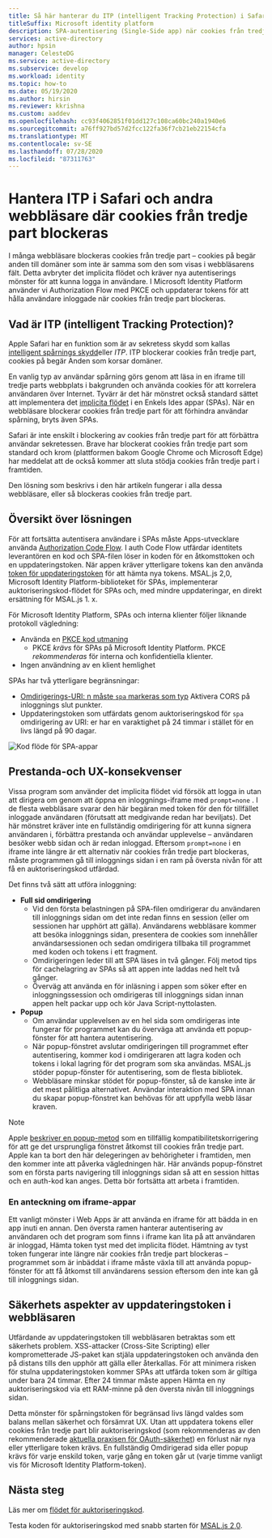 ```yaml
---
title: Så här hanterar du ITP (intelligent Tracking Protection) i Safari | Azure
titleSuffix: Microsoft identity platform
description: SPA-autentisering (Single-Side app) när cookies från tredje part inte längre tillåts.
services: active-directory
author: hpsin
manager: CelesteDG
ms.service: active-directory
ms.subservice: develop
ms.workload: identity
ms.topic: how-to
ms.date: 05/19/2020
ms.author: hirsin
ms.reviewer: kkrishna
ms.custom: aaddev
ms.openlocfilehash: cc93f4062851f01dd127c108ca60bc240a1940e6
ms.sourcegitcommit: a76ff927bd57d2fcc122fa36f7cb21eb22154cfa
ms.translationtype: MT
ms.contentlocale: sv-SE
ms.lasthandoff: 07/28/2020
ms.locfileid: "87311763"
---
```

# <a name="handle-itp-in-safari-and-other-browsers-where-third-party-cookies-are-blocked"></a>Hantera ITP i Safari och andra webbläsare där cookies från tredje part blockeras

I många webbläsare blockeras cookies från tredje part – cookies på begär anden till domäner som inte är samma som den som visas i webbläsarens fält. Detta avbryter det implicita flödet och kräver nya autentiserings mönster för att kunna logga in användare. I Microsoft Identity Platform använder vi Authorization Flow med PKCE och uppdaterar tokens för att hålla användare inloggade när cookies från tredje part blockeras.

## <a name="what-is-intelligent-tracking-protection-itp"></a>Vad är ITP (intelligent Tracking Protection)?

Apple Safari har en funktion som är av sekretess skydd som kallas [intelligent spårnings skydd](https://webkit.org/tracking-prevention-policy/)eller *ITP*. ITP blockerar cookies från tredje part, cookies på begär Anden som korsar domäner.

En vanlig typ av användar spårning görs genom att läsa in en iframe till tredje parts webbplats i bakgrunden och använda cookies för att korrelera användaren över Internet. Tyvärr är det här mönstret också standard sättet att implementera det [implicita flödet](v2-oauth2-implicit-grant-flow.md) i en Enkels Ides appar (SPAs). När en webbläsare blockerar cookies från tredje part för att förhindra användar spårning, bryts även SPAs.

Safari är inte enskilt i blockering av cookies från tredje part för att förbättra användar sekretessen. Brave har blockerat cookies från tredje part som standard och krom (plattformen bakom Google Chrome och Microsoft Edge) har meddelat att de också kommer att sluta stödja cookies från tredje part i framtiden.

Den lösning som beskrivs i den här artikeln fungerar i alla dessa webbläsare, eller så blockeras cookies från tredje part.

## <a name="overview-of-the-solution"></a>Översikt över lösningen

För att fortsätta autentisera användare i SPAs måste Apps-utvecklare använda [Authorization Code Flow](v2-oauth2-auth-code-flow.md). I auth Code Flow utfärdar identitets leverantören en kod och SPA-filen löser in koden för en åtkomsttoken och en uppdateringstoken. När appen kräver ytterligare tokens kan den använda [token för uppdateringstoken](v2-oauth2-auth-code-flow.md#refresh-the-access-token) för att hämta nya tokens. MSAL.js 2,0, Microsoft Identity Platform-biblioteket för SPAs, implementerar auktoriseringskod-flödet för SPAs och, med mindre uppdateringar, en direkt ersättning för MSAL.js 1. x.

För Microsoft Identity Platform, SPAs och interna klienter följer liknande protokoll vägledning:

* Använda en [PKCE kod utmaning](https://tools.ietf.org/html/rfc7636)
    * PKCE *krävs* för SPAs på Microsoft Identity Platform. PKCE *rekommenderas* för interna och konfidentiella klienter.
* Ingen användning av en klient hemlighet

SPAs har två ytterligare begränsningar:

* [Omdirigerings-URI: n måste `spa` markeras som typ](v2-oauth2-auth-code-flow.md#redirect-uri-setup-required-for-single-page-apps) Aktivera CORS på inloggnings slut punkter.
* Uppdateringstoken som utfärdats genom auktoriseringskod för `spa` omdirigering av URI: er har en varaktighet på 24 timmar i stället för en livs längd på 90 dagar.

![Kod flöde för SPA-appar](media/v2-oauth-auth-code-spa/active-directory-oauth-code-spa.png)

## <a name="performance-and-ux-implications"></a>Prestanda-och UX-konsekvenser

Vissa program som använder det implicita flödet vid försök att logga in utan att dirigera om genom att öppna en inloggnings-iframe med `prompt=none` . I de flesta webbläsare svarar den här begäran med token för den för tillfället inloggade användaren (förutsatt att medgivande redan har beviljats). Det här mönstret kräver inte en fullständig omdirigering för att kunna signera användaren i, förbättra prestanda och användar upplevelse – användaren besöker webb sidan och är redan inloggad. Eftersom `prompt=none` i en iframe inte längre är ett alternativ när cookies från tredje part blockeras, måste programmen gå till inloggnings sidan i en ram på översta nivån för att få en auktoriseringskod utfärdad.

Det finns två sätt att utföra inloggning:

* **Full sid omdirigering**
    * Vid den första belastningen på SPA-filen omdirigerar du användaren till inloggnings sidan om det inte redan finns en session (eller om sessionen har upphört att gälla). Användarens webbläsare kommer att besöka inloggnings sidan, presentera de cookies som innehåller användarsessionen och sedan omdirigera tillbaka till programmet med koden och tokens i ett fragment.
    * Omdirigeringen leder till att SPA läses in två gånger. Följ metod tips för cachelagring av SPAs så att appen inte laddas ned helt två gånger.
    * Överväg att använda en för inläsning i appen som söker efter en inloggningssession och omdirigeras till inloggnings sidan innan appen helt packar upp och kör Java Script-nyttolasten.
* **Popup**
    * Om användar upplevelsen av en hel sida som omdirigeras inte fungerar för programmet kan du överväga att använda ett popup-fönster för att hantera autentisering.
    * När popup-fönstret avslutar omdirigeringen till programmet efter autentisering, kommer kod i omdirigeraren att lagra koden och tokens i lokal lagring för det program som ska användas. MSAL.js stöder popup-fönster för autentisering, som de flesta bibliotek.
    * Webbläsare minskar stödet för popup-fönster, så de kanske inte är det mest pålitliga alternativet. Användar interaktion med SPA innan du skapar popup-fönstret kan behövas för att uppfylla webb läsar kraven.

>[!NOTE]
> Apple [beskriver en popup-metod](https://webkit.org/blog/8311/intelligent-tracking-prevention-2-0/) som en tillfällig kompatibilitetskorrigering för att ge det ursprungliga fönstret åtkomst till cookies från tredje part. Apple kan ta bort den här delegeringen av behörigheter i framtiden, men den kommer inte att påverka vägledningen här. Här används popup-fönstret som en första parts navigering till inloggnings sidan så att en session hittas och en auth-kod kan anges. Detta bör fortsätta att arbeta i framtiden.

### <a name="a-note-on-iframe-apps"></a>En anteckning om iframe-appar

Ett vanligt mönster i Web Apps är att använda en iframe för att bädda in en app inuti en annan. Den översta ramen hanterar autentisering av användaren och det program som finns i iframe kan lita på att användaren är inloggad, Hämta token tyst med det implicita flödet. Hämtning av tyst token fungerar inte längre när cookies från tredje part blockeras – programmet som är inbäddat i iframe måste växla till att använda popup-fönster för att få åtkomst till användarens session eftersom den inte kan gå till inloggnings sidan.

## <a name="security-implications-of-refresh-tokens-in-the-browser"></a>Säkerhets aspekter av uppdateringstoken i webbläsaren

Utfärdande av uppdateringstoken till webbläsaren betraktas som ett säkerhets problem. XSS-attacker (Cross-Site Scripting) eller komprometterade JS-paket kan stjäla uppdateringstoken och använda den på distans tills den upphör att gälla eller återkallas. För att minimera risken för stulna uppdateringstoken kommer SPAs att utfärda token som är giltiga under bara 24 timmar. Efter 24 timmar måste appen Hämta en ny auktoriseringskod via ett RAM-minne på den översta nivån till inloggnings sidan.

Detta mönster för spårningstoken för begränsad livs längd valdes som balans mellan säkerhet och försämrat UX. Utan att uppdatera tokens eller cookies från tredje part blir auktoriseringskod (som rekommenderas av den rekommenderade [aktuella praxisen för OAuth-säkerhet](https://tools.ietf.org/html/draft-ietf-oauth-security-topics-14)) en förlust när nya eller ytterligare token krävs. En fullständig Omdirigerad sida eller popup krävs för varje enskild token, varje gång en token går ut (varje timme vanligt vis för Microsoft Identity Platform-token).

## <a name="next-steps"></a>Nästa steg

Läs mer om [flödet för auktoriseringskod](v2-oauth2-auth-code-flow.md).

Testa koden för auktoriseringskod med snabb starten för [MSAL.js 2,0](quickstart-v2-javascript-auth-code.md).
